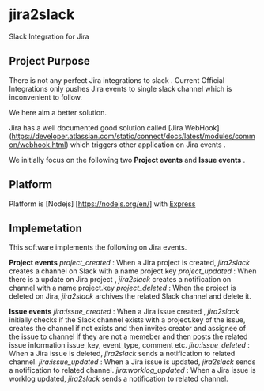 # jira2slack
Slack Integration for Jira

## Project Purpose

There is not any perfect Jira integrations to slack . Current Official Integrations only pushes Jira events to single slack channel which is inconvenient to follow. 

We here aim a better solution. 

Jira has a well documented good solution called  [Jira WebHook] (https://developer.atlassian.com/static/connect/docs/latest/modules/common/webhook.html)  which triggers other application on Jira events .

We initially focus on the following two **Project events** and **Issue events** .

## Platform

Platform is [Nodejs] [https://nodejs.org/en/] with [Express](http://expressjs.com/)

## Implemetation

This software implements the following on Jira events.

**Project events**
*project_created* : When a Jira project is created, *jira2slack* creates a channel on Slack with a name project.key
*project_updated* : When there is a  update on Jira project , *jira2slack* creates a notification on channel with a name project.key
*project_deleted* : When the project is deleted on Jira, *jira2slack*  archives the related Slack channel and delete it. 

**Issue events**
*jira:issue_created* : When a Jira issue created , *jira2slack* initially checks if the Slack channel exists with a project.key of the issue, creates the channel if not exists and then invites creator and assignee of the issue to channel if they are not a memeber and then posts the related issue information issue_key, event_type, comment etc.
*jira:issue_deleted* : When a Jira issue is deleted, *jira2slack* sends a notification to related channel.
*jira:issue_updated* : When a Jira issue is updated, *jira2slack* sends a notification to related channel.
*jira:worklog_updated* : When a Jira issue is worklog updated, *jira2slack* sends a notification to related channel.